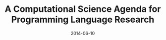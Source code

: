 ---
type: article
authors:
  - Dominic Orchard
  - Andrew Rice
title: "A Computational Science Agenda for Programming Language Research"
venue: "ICCS 2014"
note: "International Conference on Computational Science, 2014"
date: 2014-06-10
resource:
  pdf-url: https://www.cs.kent.ac.uk/people/staff/dao7/publ/iccs14-orchard-rice.pdf
  bibtex: 2014-iccs
---